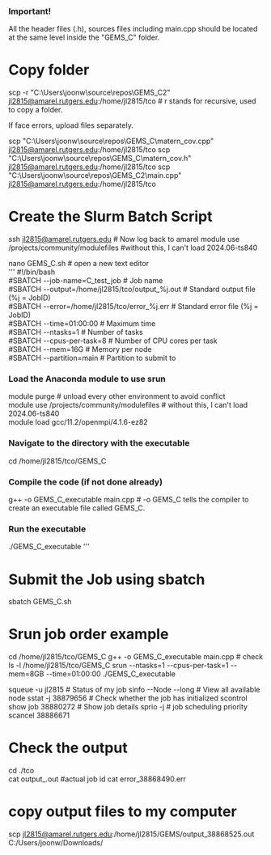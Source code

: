 
### Important!
All the header files (.h), sources files including main.cpp should be located at the same level inside the "GEMS_C" folder.

# Copy folder
scp -r "C:\Users\joonw\source\repos\GEMS_C2" jl2815@amarel.rutgers.edu:/home/jl2815/tco            # r stands for recursive, used to copy a folder.

If face errors, upload files separately. 

scp "C:\Users\joonw\source\repos\GEMS_C\matern_cov.cpp" jl2815@amarel.rutgers.edu:/home/jl2815/tco 
scp "C:\Users\joonw\source\repos\GEMS_C\matern_cov.h" jl2815@amarel.rutgers.edu:/home/jl2815/tco
scp "C:\Users\joonw\source\repos\GEMS_C2\main.cpp" jl2815@amarel.rutgers.edu:/home/jl2815/tco

# Create the Slurm Batch Script
ssh jl2815@amarel.rutgers.edu   # Now log back to amarel
module use /projects/community/modulefiles  #without this, I can't load 2024.06-ts840

nano GEMS_C.sh                  # open a new text editor     
'''
#!/bin/bash          
#SBATCH --job-name=C_test_job        # Job name         
#SBATCH --output=/home/jl2815/tco/output_%j.out            # Standard output file (%j = JobID)        
#SBATCH --error=/home/jl2815/tco/error_%j.err              # Standard error file (%j = JobID)          
#SBATCH --time=01:00:00                   # Maximum time          
#SBATCH --ntasks=1                        # Number of tasks         
#SBATCH --cpus-per-task=8                 # Number of CPU cores per task         
#SBATCH --mem=16G                          # Memory per node          
#SBATCH --partition=main               # Partition to submit to           

### Load the Anaconda module to use srun 
      
module purge                                     # unload every other environment to avoid conflict        
module use /projects/community/modulefiles                  # without this, I can't load 2024.06-ts840          
module load gcc/11.2/openmpi/4.1.6-ez82                       

### Navigate to the directory with the executable
cd /home/jl2815/tco/GEMS_C

### Compile the code (if not done already)
g++ -o GEMS_C_executable main.cpp    #  -o GEMS_C tells the compiler to create an executable file called GEMS_C.      

### Run the executable
./GEMS_C_executable
'''

# Submit the Job using sbatch
sbatch GEMS_C.sh

# Srun job order example
cd /home/jl2815/tco/GEMS_C
g++ -o GEMS_C_executable main.cpp   # check  ls -l /home/jl2815/tco/GEMS_C
srun --ntasks=1 --cpus-per-task=1 --mem=8GB --time=01:00:00 ./GEMS_C_executable

squeue -u jl2815        # Status of my job
sinfo --Node --long     # View all available node
sstat -j 38879656       # Check whether the job has initialized 
scontrol show job 38880272  # Show job details
sprio -j <jobID>            #  job scheduling priority
scancel 38886671

# Check the output
cd ./tco           
cat output_<jobID>.out         #actual job id
cat error_38868490.err

# copy output files to my computer
scp jl2815@amarel.rutgers.edu:/home/jl2815/GEMS/output_38868525.out C:/Users/joonw/Downloads/
